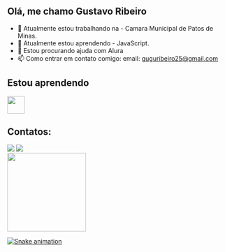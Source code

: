 
## Olá, me chamo Gustavo Ribeiro

- 🔭 Atualmente estou trabalhando na - Camara Municipal de Patos de Minas.
- 🌱 Atualmente estou aprendendo - JavaScript.
- 🤔 Estou procurando ajuda com Alura
- 📫 Como entrar em contato comigo: email: guguribeiro25@gmail.com

## Estou aprendendo
<img loading="lazy" src="https://cdn.jsdelivr.net/gh/devicons/devicon/icons/javascript/javascript-original.svg" width="40" height="40"/>

## Contatos:
<div>
  <a href="https://www.linkedin.com/in/gustavo-ribeiro-95b8b0230" target="_blank"><img loading="lazy" src="https://img.shields.io/badge/-LinkedIn-%230077B5?style=for-the-badge&logo=linkedin&logoColor=white" target="_blank"></a>
  <a href="https://instagram.com/gustavosaid04" target="_blank"><img loading="lazy" src="https://img.shields.io/badge/-Instagram-%23E4405F?style=for-the-badge&logo=instagram&logoColor=white" target="_blank"></a>
</div>

<div>
  <a href="https://github.com/gustavosaid">
  <img loading="lazy" height="180em" src="https://github-readme-stats.vercel.app/api/top-langs/?username=gustavosaid&layout=compact&langs_count=7&theme=dracula"/>
</div>

![Snake animation](https://github.com/gustavosaid/gustavosaid/blob/output/github-contribution-grid-snake.svg)
